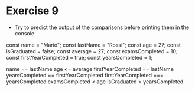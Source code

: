 # Exercise 9

* Try to predict the output of the comparisons before printing them in the console

const name = "Mario";
const lastName = "Rossi";
const age = 27;
const isGraduated = false;
const average = 27;
const examsCompleted = 10;
const firstYearCompleted = true;
const yearsCompleted = 1;

name == lastName
age <= average
firstYearCompleted == lastName
yearsCompleted == firstYearCompleted
firstYearCompleted === yearsCompleted
examsCompleted < age
isGraduated > yearsCompleted
